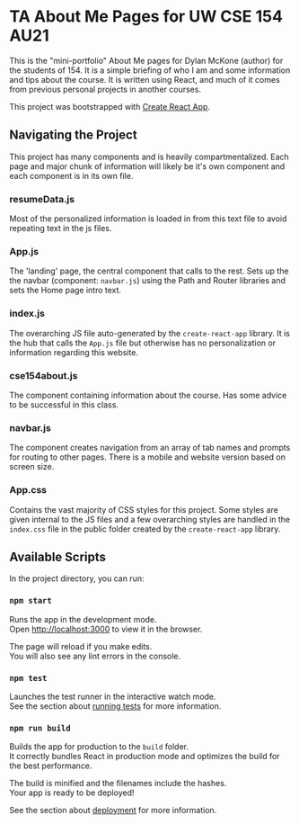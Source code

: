 # TA About Me Pages for UW CSE 154 AU21
This is the "mini-portfolio" About Me pages for Dylan McKone (author) for the students of 154. It is a simple briefing of who I am and some information and tips about the course. It is written using React, and much of it comes from previous personal projects in another courses.

This project was bootstrapped with [Create React App](https://github.com/facebook/create-react-app).

## Navigating the Project
This project has many components and is heavily compartmentalized. Each page and major chunk of information will likely be it's own component and each component is in its own file.

### resumeData.js
Most of the personalized information is loaded in from this text file to avoid repeating text in the js files.

### App.js
The 'landing' page, the central component that calls to the rest. Sets up the the navbar (component: `navbar.js`) using the Path and Router libraries and sets the Home page intro text.

### index.js
The overarching JS file auto-generated by the `create-react-app` library. It is the hub that calls the `App.js` file but otherwise has no personalization or information regarding this website.

### cse154about.js
The component containing information about the course. Has some advice to be successful in this class.

### navbar.js
The component creates navigation from an array of tab names and prompts for routing to other pages. There is a mobile and website version based on screen size.

### App.css
Contains the vast majority of CSS styles for this project. Some styles are given internal to the JS files and a few overarching styles are handled in the `index.css` file in the public folder created by the `create-react-app` library.

## Available Scripts

In the project directory, you can run:

### `npm start`

Runs the app in the development mode.<br />
Open [http://localhost:3000](http://localhost:3000) to view it in the browser.

The page will reload if you make edits.<br />
You will also see any lint errors in the console.

### `npm test`

Launches the test runner in the interactive watch mode.<br />
See the section about [running tests](https://facebook.github.io/create-react-app/docs/running-tests) for more information.

### `npm run build`

Builds the app for production to the `build` folder.<br />
It correctly bundles React in production mode and optimizes the build for the best performance.

The build is minified and the filenames include the hashes.<br />
Your app is ready to be deployed!

See the section about [deployment](https://facebook.github.io/create-react-app/docs/deployment) for more information.
